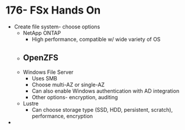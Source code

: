 # 176- FSx Hands On
- Create file system- choose options
	- NetApp ONTAP
		- High performance, compatible w/ wide variety of OS
	- OpenZFS
		- 
	- Windows File Server
		- Uses SMB
		- Choose multi-AZ or single-AZ
		- Can also enable Windows authentication with AD integration
		- Other options- encryption, auditing
	- Lustre
		- Can choose storage type (SSD, HDD, persistent, scratch), performance, encryption
- 